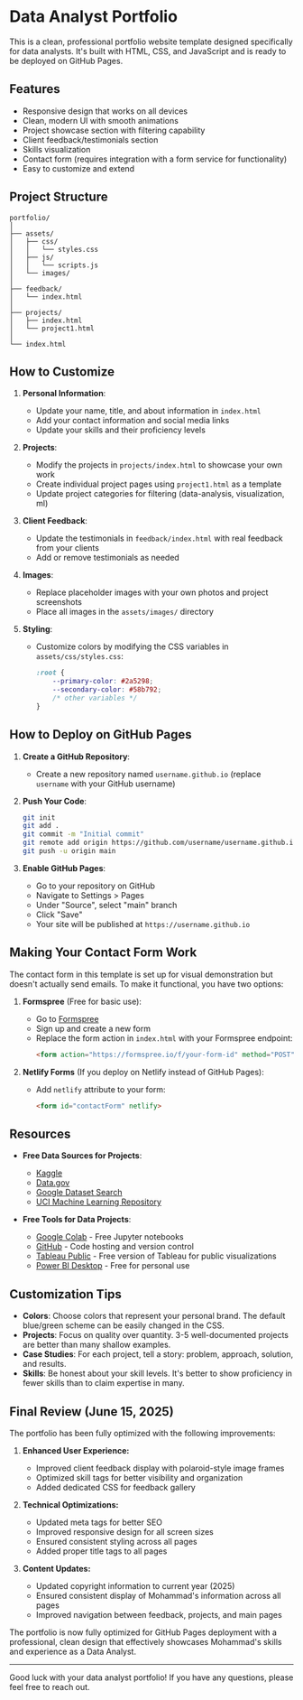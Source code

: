 # Data Analyst Portfolio

This is a clean, professional portfolio website template designed specifically for data analysts. It's built with HTML, CSS, and JavaScript and is ready to be deployed on GitHub Pages.

## Features

- Responsive design that works on all devices
- Clean, modern UI with smooth animations
- Project showcase section with filtering capability
- Client feedback/testimonials section
- Skills visualization
- Contact form (requires integration with a form service for functionality)
- Easy to customize and extend

## Project Structure

```
portfolio/
│
├── assets/
│   ├── css/
│   │   └── styles.css
│   ├── js/
│   │   └── scripts.js
│   └── images/
│
├── feedback/
│   └── index.html
│
├── projects/
│   ├── index.html
│   └── project1.html
│
└── index.html
```

## How to Customize

1. **Personal Information**:
   - Update your name, title, and about information in `index.html`
   - Add your contact information and social media links
   - Update your skills and their proficiency levels

2. **Projects**:
   - Modify the projects in `projects/index.html` to showcase your own work
   - Create individual project pages using `project1.html` as a template
   - Update project categories for filtering (data-analysis, visualization, ml)

3. **Client Feedback**:
   - Update the testimonials in `feedback/index.html` with real feedback from your clients
   - Add or remove testimonials as needed

4. **Images**:
   - Replace placeholder images with your own photos and project screenshots
   - Place all images in the `assets/images/` directory

5. **Styling**:
   - Customize colors by modifying the CSS variables in `assets/css/styles.css`:
     ```css
     :root {
         --primary-color: #2a5298;
         --secondary-color: #58b792;
         /* other variables */
     }
     ```

## How to Deploy on GitHub Pages

1. **Create a GitHub Repository**:
   - Create a new repository named `username.github.io` (replace `username` with your GitHub username)

2. **Push Your Code**:
   ```bash
   git init
   git add .
   git commit -m "Initial commit"
   git remote add origin https://github.com/username/username.github.io.git
   git push -u origin main
   ```

3. **Enable GitHub Pages**:
   - Go to your repository on GitHub
   - Navigate to Settings > Pages
   - Under "Source", select "main" branch
   - Click "Save"
   - Your site will be published at `https://username.github.io`

## Making Your Contact Form Work

The contact form in this template is set up for visual demonstration but doesn't actually send emails. To make it functional, you have two options:

1. **Formspree** (Free for basic use):
   - Go to [Formspree](https://formspree.io/)
   - Sign up and create a new form
   - Replace the form action in `index.html` with your Formspree endpoint:
     ```html
     <form action="https://formspree.io/f/your-form-id" method="POST">
     ```

2. **Netlify Forms** (If you deploy on Netlify instead of GitHub Pages):
   - Add `netlify` attribute to your form:
     ```html
     <form id="contactForm" netlify>
     ```

## Resources

- **Free Data Sources for Projects**:
  - [Kaggle](https://www.kaggle.com/)
  - [Data.gov](https://www.data.gov/)
  - [Google Dataset Search](https://datasetsearch.research.google.com/)
  - [UCI Machine Learning Repository](https://archive.ics.uci.edu/ml/index.php)

- **Free Tools for Data Projects**:
  - [Google Colab](https://colab.research.google.com/) - Free Jupyter notebooks
  - [GitHub](https://github.com/) - Code hosting and version control
  - [Tableau Public](https://public.tableau.com/) - Free version of Tableau for public visualizations
  - [Power BI Desktop](https://powerbi.microsoft.com/desktop/) - Free for personal use

## Customization Tips

- **Colors**: Choose colors that represent your personal brand. The default blue/green scheme can be easily changed in the CSS.
- **Projects**: Focus on quality over quantity. 3-5 well-documented projects are better than many shallow examples.
- **Case Studies**: For each project, tell a story: problem, approach, solution, and results.
- **Skills**: Be honest about your skill levels. It's better to show proficiency in fewer skills than to claim expertise in many.

## Final Review (June 15, 2025)

The portfolio has been fully optimized with the following improvements:

1. **Enhanced User Experience:**
   - Improved client feedback display with polaroid-style image frames
   - Optimized skill tags for better visibility and organization
   - Added dedicated CSS for feedback gallery

2. **Technical Optimizations:**
   - Updated meta tags for better SEO
   - Improved responsive design for all screen sizes
   - Ensured consistent styling across all pages
   - Added proper title tags to all pages

3. **Content Updates:**
   - Updated copyright information to current year (2025)
   - Ensured consistent display of Mohammad's information across all pages
   - Improved navigation between feedback, projects, and main pages

The portfolio is now fully optimized for GitHub Pages deployment with a professional, clean design that effectively showcases Mohammad's skills and experience as a Data Analyst.

---

Good luck with your data analyst portfolio! If you have any questions, please feel free to reach out.
